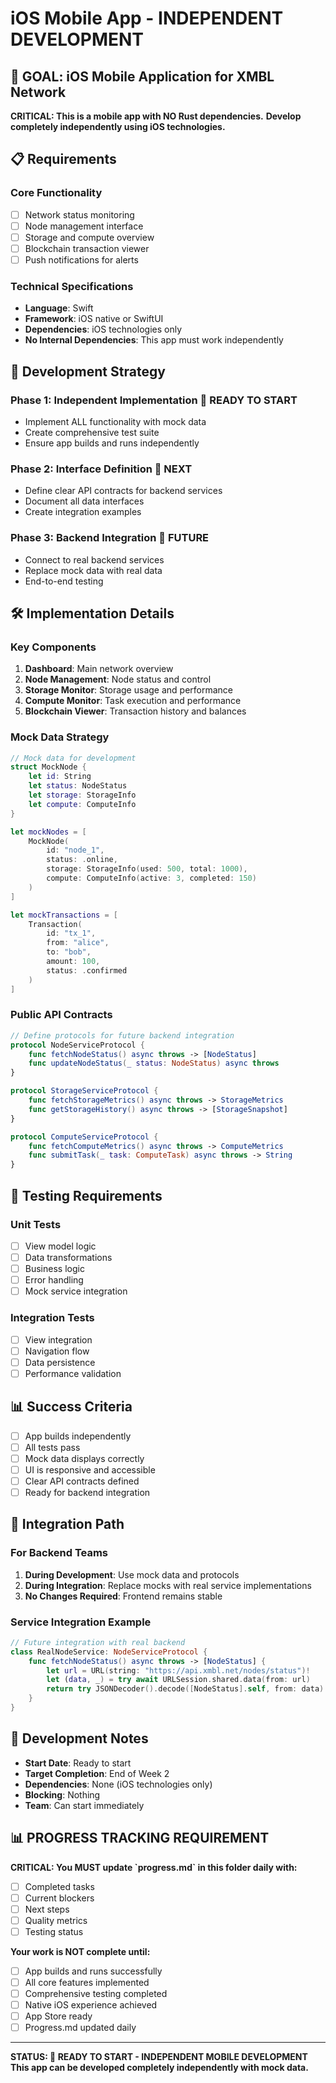 # iOS Mobile App - INDEPENDENT DEVELOPMENT

## 🎯 **GOAL: iOS Mobile Application for XMBL Network**

**CRITICAL: This is a mobile app with NO Rust dependencies.**
**Develop completely independently using iOS technologies.**

## 📋 **Requirements**

### **Core Functionality**
- [ ] Network status monitoring
- [ ] Node management interface
- [ ] Storage and compute overview
- [ ] Blockchain transaction viewer
- [ ] Push notifications for alerts

### **Technical Specifications**
- **Language**: Swift
- **Framework**: iOS native or SwiftUI
- **Dependencies**: iOS technologies only
- **No Internal Dependencies**: This app must work independently

## 🚀 **Development Strategy**

### **Phase 1: Independent Implementation** 🔄 **READY TO START**
- Implement ALL functionality with mock data
- Create comprehensive test suite
- Ensure app builds and runs independently

### **Phase 2: Interface Definition** 🔄 **NEXT**
- Define clear API contracts for backend services
- Document all data interfaces
- Create integration examples

### **Phase 3: Backend Integration** 🔄 **FUTURE**
- Connect to real backend services
- Replace mock data with real data
- End-to-end testing

## 🛠️ **Implementation Details**

### **Key Components**
1. **Dashboard**: Main network overview
2. **Node Management**: Node status and control
3. **Storage Monitor**: Storage usage and performance
4. **Compute Monitor**: Task execution and performance
5. **Blockchain Viewer**: Transaction history and balances

### **Mock Data Strategy**
```swift
// Mock data for development
struct MockNode {
    let id: String
    let status: NodeStatus
    let storage: StorageInfo
    let compute: ComputeInfo
}

let mockNodes = [
    MockNode(
        id: "node_1",
        status: .online,
        storage: StorageInfo(used: 500, total: 1000),
        compute: ComputeInfo(active: 3, completed: 150)
    )
]

let mockTransactions = [
    Transaction(
        id: "tx_1",
        from: "alice",
        to: "bob",
        amount: 100,
        status: .confirmed
    )
]
```

### **Public API Contracts**
```swift
// Define protocols for future backend integration
protocol NodeServiceProtocol {
    func fetchNodeStatus() async throws -> [NodeStatus]
    func updateNodeStatus(_ status: NodeStatus) async throws
}

protocol StorageServiceProtocol {
    func fetchStorageMetrics() async throws -> StorageMetrics
    func getStorageHistory() async throws -> [StorageSnapshot]
}

protocol ComputeServiceProtocol {
    func fetchComputeMetrics() async throws -> ComputeMetrics
    func submitTask(_ task: ComputeTask) async throws -> String
}
```

## 🧪 **Testing Requirements**

### **Unit Tests**
- [ ] View model logic
- [ ] Data transformations
- [ ] Business logic
- [ ] Error handling
- [ ] Mock service integration

### **Integration Tests**
- [ ] View integration
- [ ] Navigation flow
- [ ] Data persistence
- [ ] Performance validation

## 📊 **Success Criteria**

- [ ] App builds independently
- [ ] All tests pass
- [ ] Mock data displays correctly
- [ ] UI is responsive and accessible
- [ ] Clear API contracts defined
- [ ] Ready for backend integration

## 🔄 **Integration Path**

### **For Backend Teams**
1. **During Development**: Use mock data and protocols
2. **During Integration**: Replace mocks with real service implementations
3. **No Changes Required**: Frontend remains stable

### **Service Integration Example**
```swift
// Future integration with real backend
class RealNodeService: NodeServiceProtocol {
    func fetchNodeStatus() async throws -> [NodeStatus] {
        let url = URL(string: "https://api.xmbl.net/nodes/status")!
        let (data, _) = try await URLSession.shared.data(from: url)
        return try JSONDecoder().decode([NodeStatus].self, from: data)
    }
}
```

## 📝 **Development Notes**

- **Start Date**: Ready to start
- **Target Completion**: End of Week 2
- **Dependencies**: None (iOS technologies only)
- **Blocking**: Nothing
- **Team**: Can start immediately

## 📊 **PROGRESS TRACKING REQUIREMENT**

**CRITICAL: You MUST update \`progress.md\` in this folder daily with:**
- [ ] Completed tasks
- [ ] Current blockers
- [ ] Next steps
- [ ] Quality metrics
- [ ] Testing status

**Your work is NOT complete until:**
- [ ] App builds and runs successfully
- [ ] All core features implemented
- [ ] Comprehensive testing completed
- [ ] Native iOS experience achieved
- [ ] App Store ready
- [ ] Progress.md updated daily

---

**STATUS: 🔄 READY TO START - INDEPENDENT MOBILE DEVELOPMENT**
**This app can be developed completely independently with mock data.**
